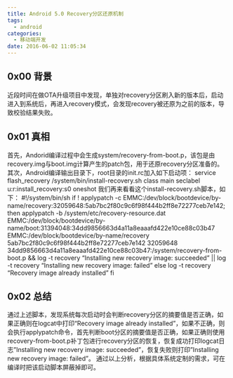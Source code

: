 ```yaml
---
title: Android 5.0 Recovery分区还原机制
tags:
  - android
categories:
  - 移动端开发
date: 2016-06-02 11:05:34
---
```


0x00 背景
-------

近段时间在做OTA升级项目中发现，单独对recovery分区刷入新的版本后，启动进入到系统后，再进入recovery模式，会发现recovery被还原为之前的版本，导致校验结果失败。

0x01 真相
-------

首先，Andorid编译过程中会生成system/recovery-from-boot.p，该包是由recovery.img与boot.img计算产生的patch包，用于还原recovery分区准备的。 其次，Android编译输出目录下，root目录的init.rc加入如下启动项： service flash\_recovery /system/bin/install-recovery.sh class main seclabel u:r:install\_recovery:s0 oneshot 我们再来看看这个install-recovery.sh脚本，如下： #!/system/bin/sh if ! applypatch -c EMMC:/dev/block/bootdevice/by-name/recovery:32059648:5ab7bc2f80c9c6f98f444b2ff8e72277ceb7e142; then applypatch -b /system/etc/recovery-resource.dat EMMC:/dev/block/bootdevice/by-name/boot:31394048:34dd9856663d4a11a8eaaafd422e10ce88c03b47 EMMC:/dev/block/bootdevice/by-name/recovery 5ab7bc2f80c9c6f98f444b2ff8e72277ceb7e142 32059648 34dd9856663d4a11a8eaaafd422e10ce88c03b47:/system/recovery-from-boot.p && log -t recovery “Installing new recovery image: succeeded” || log -t recovery “Installing new recovery image: failed” else log -t recovery “Recovery image already installed” fi

0x02 总结
-------

通过上述脚本，发现系统每次启动时会判断recovery分区的摘要值是否正确，如果正确则在logcat中打印“Recovery image already installed”，如果不正确，则会执行applypatch命令，首先判断boot分区的摘要值是否正确，如果正确则使用recovery-from-boot.p补丁包进行recovery分区的恢复，恢复成功打印logcat日志”Installing new recovery image: succeeded”，恢复失败则打印”Installing new recovery image: failed”。 通过以上分析，根据具体系统定制的需求，可在编译时把该启动脚本屏蔽掉即可。